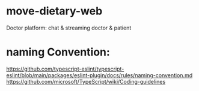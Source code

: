 # move-dietary-web
Doctor platform: chat &amp; streaming doctor &amp; patient

# naming Convention:
https://github.com/typescript-eslint/typescript-eslint/blob/main/packages/eslint-plugin/docs/rules/naming-convention.md
https://github.com/microsoft/TypeScript/wiki/Coding-guidelines
